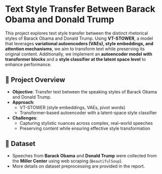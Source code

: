 # Text Style Transfer Between Barack Obama and Donald Trump

This project explores text style transfer between the distinct rhetorical styles of Barack Obama and Donald Trump. Using **VT-STOWER**, a model that leverages **variational autoencoders (VAEs), style embeddings, and attention mechanisms**, we aim to transform text while preserving its original content. Additionally, we implement an **autoencoder model with transformer blocks** and a **style classifier at the latent space level** to enhance performance.

## 📌 Project Overview
- **Objective**: Transfer text between the speaking styles of Barack Obama and Donald Trump.
- **Approach**:
  - VT-STOWER (style embeddings, VAEs, pivot words)
  - Transformer-based autoencoder with a latent-space style classifier
- **Challenges**:
  - Capturing stylistic nuances across complex, real-world speeches
  - Preserving content while ensuring effective style transformation

## 📂 Dataset
- Speeches from **Barack Obama** and **Donald Trump** were collected from the **Miller Center** using web scraping (`BeautifulSoup`).
- More details on dataset preprocessing are provided in the report.
